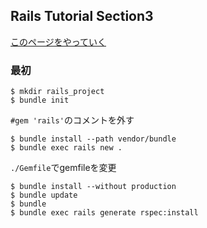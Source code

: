 ## Rails Tutorial Section3

[このページをやっていく](http://railstutorial.jp/book/ruby-on-rails-tutorial?version=4.0)

### 最初
```
$ mkdir rails_project
$ bundle init
```

`#gem 'rails'`のコメントを外す

```
$ bundle install --path vendor/bundle
$ bundle exec rails new .
```

`./Gemfile`でgemfileを変更

```
$ bundle install --without production
$ bundle update
$ bundle
$ bundle exec rails generate rspec:install
```



